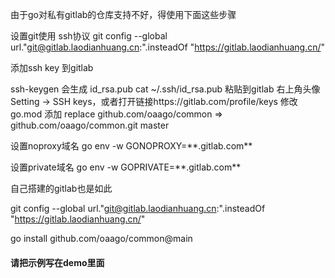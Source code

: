 由于go对私有gitlab的仓库支持不好，得使用下面这些步骤

设置git使用 ssh协议 git config --global url."git@gitlab.laodianhuang.cn:".insteadOf "https://gitlab.laodianhuang.cn/"

添加ssh key 到gitlab

ssh-keygen 会生成 id_rsa.pub cat ~/.ssh/id_rsa.pub 粘贴到gitlab 右上角头像 Setting -> SSH
keys，或者打开链接https://gitlab.com/profile/keys
修改 go.mod 添加 replace github.com/oaago/common => github.com/oaago/common.git master

设置noproxy域名 go env -w GONOPROXY=\*\*.gitlab.com\*\*

设置private域名 go env -w GOPRIVATE=\*\*.gitlab.com\*\*

自己搭建的gitlab也是如此

git config --global url."git@gitlab.laodianhuang.cn:".insteadOf "https://gitlab.laodianhuang.cn/"

go install github.com/oaago/common@main

#### 请把示例写在demo里面